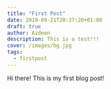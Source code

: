 ```yaml
---
title: "First Post"
date: 2019-09-21T20:37:20+01:00
draft: true
author: Aideen
description: This is a test!!!
cover: /images/bg.jpg
tags:
  - firstpost
---
```


Hi there! This is my first blog post!
